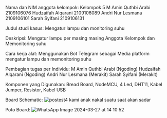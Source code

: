 Nama dan NIM anggota kelompok:
Kelompok 5
M Amin Quthbi Arabi 2109106076
Hudzaifah Alqarani 2109106089
Andri Nur Lesmana 2109106101
Sarah Syifani 2109106131

Judul studi kasus:
Mengatur lampu dan monitoring suhu

Deskripsi:
Mengatur lampu per masing masing Anggota Kelompok dan Memonitoring suhu

Cara kerja alat:
Menggunakan Bot Telegram sebagai Media platform mengatur lampu dan memonitoring suhu

Pembagian tugas per Individu:
M Amin Quthbi Arabi (Ngoding)
Hudzaifah Alqarani (Ngoding)
Andri Nur Lesmana (Merakit)
Sarah Syifani (Merakit)

Komponen yang Digunakan:
Bread Board, NodeMCU, 4 Led, DHT11, Kabel Jumper, Resistor, Kabel USB

Board Schematic:
![postest4 kami anak nakal suatu saat akan sadar](https://github.com/ujaiii/posttest4-praktikum-iot-unmul/assets/93062776/54e8ff63-27ca-4430-b3e7-7d5333b442a0)

Poto Board:
![WhatsApp Image 2024-03-27 at 14 10 52](https://github.com/ujaiii/posttest4-praktikum-iot-unmul/assets/93062776/faf22c32-749b-4522-899f-8d618db6c98e)
